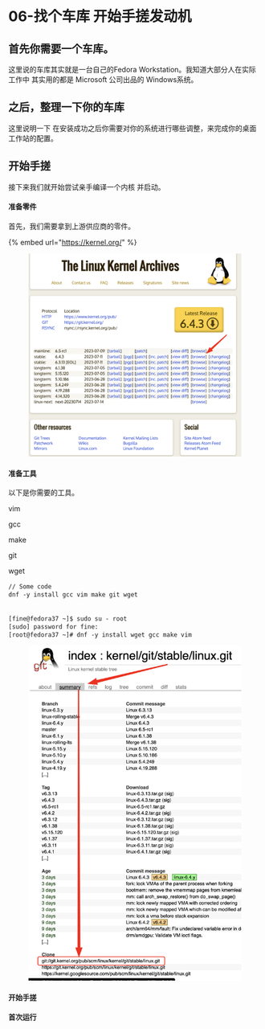 # 06-找个车库 开始手搓发动机

## 首先你需要一个车库。

这里说的车库其实就是一台自己的Fedora Workstation。我知道大部分人在实际工作中 其实用的都是 Microsoft 公司出品的 Windows系统。









## 之后，整理一下你的车库

这里说明一下 在安装成功之后你需要对你的系统进行哪些调整，来完成你的桌面工作站的配置。









## 开始手搓

接下来我们就开始尝试亲手编译一个内核 并启动。

#### 准备零件

首先，我们需要拿到上游供应商的零件。



{% embed url="https://kernel.org/" %}



<figure><img src=".gitbook/assets/Kernel.org_main_page.jpg" alt=""><figcaption></figcaption></figure>









#### 准备工具





以下是你需要的工具。

vim&#x20;

gcc

make

git

wget





```shell
// Some code
dnf -y install gcc vim make git wget


[fine@fedora37 ~]$ sudo su - root
[sudo] password for fine: 
[root@fedora37 ~]# dnf -y install wget gcc make vim

```





<figure><img src=".gitbook/assets/kernel_git_stable_linux.git.jpg" alt=""><figcaption></figcaption></figure>

#### 开始手搓





#### 首次运行
